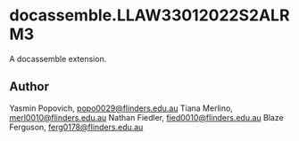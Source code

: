 # docassemble.LLAW33012022S2ALRM3

A docassemble extension.

## Author

Yasmin Popovich, popo0029@flinders.edu.au
Tiana Merlino, merl0010@flinders.edu.au
Nathan Fiedler, fied0010@flinders.edu.au
Blaze Ferguson, ferg0178@flinders.edu.au
